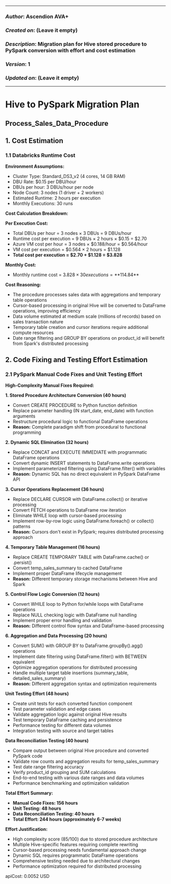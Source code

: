 _____________________________________________
### *Author*: Ascendion AVA+
### *Created on*: (Leave it empty)
### *Description*: Migration plan for Hive stored procedure to PySpark conversion with effort and cost estimation
### *Version*: 1
### *Updated on*: (Leave it empty)
_____________________________________________

# Hive to PySpark Migration Plan
## Process_Sales_Data_Procedure

## 1. Cost Estimation

### 1.1 Databricks Runtime Cost

**Environment Assumptions:**
- Cluster Type: Standard_DS3_v2 (4 cores, 14 GB RAM)
- DBU Rate: $0.15 per DBU/hour
- DBUs per hour: 3 DBUs/hour per node
- Node Count: 3 nodes (1 driver + 2 workers)
- Estimated Runtime: 2 hours per execution
- Monthly Executions: 30 runs

**Cost Calculation Breakdown:**

**Per Execution Cost:**
- Total DBUs per hour = 3 nodes × 3 DBUs = 9 DBUs/hour
- Runtime cost per execution = 9 DBUs × 2 hours × $0.15 = $2.70
- Azure VM cost per hour = 3 nodes × $0.188/hour = $0.564/hour
- VM cost per execution = $0.564 × 2 hours = $1.128
- **Total cost per execution = $2.70 + $1.128 = $3.828**

**Monthly Cost:**
- Monthly runtime cost = $3.828 × 30 executions = **$114.84**

**Cost Reasoning:**
- The procedure processes sales data with aggregations and temporary table operations
- Cursor-based processing in original Hive will be converted to DataFrame operations, improving efficiency
- Data volume estimated at medium scale (millions of records) based on sales transaction nature
- Temporary table creation and cursor iterations require additional compute resources
- Date range filtering and GROUP BY operations on product_id will benefit from Spark's distributed processing

## 2. Code Fixing and Testing Effort Estimation

### 2.1 PySpark Manual Code Fixes and Unit Testing Effort

**High-Complexity Manual Fixes Required:**

**1. Stored Procedure Architecture Conversion (40 hours)**
- Convert CREATE PROCEDURE to Python function definition
- Replace parameter handling (IN start_date, end_date) with function arguments
- Restructure procedural logic to functional DataFrame operations
- **Reason:** Complete paradigm shift from procedural to functional programming

**2. Dynamic SQL Elimination (32 hours)**
- Replace CONCAT and EXECUTE IMMEDIATE with programmatic DataFrame operations
- Convert dynamic INSERT statements to DataFrame.write operations
- Implement parameterized filtering using DataFrame.filter() with variables
- **Reason:** Dynamic SQL has no direct equivalent in PySpark DataFrame API

**3. Cursor Operations Replacement (36 hours)**
- Replace DECLARE CURSOR with DataFrame.collect() or iterative processing
- Convert FETCH operations to DataFrame row iteration
- Eliminate WHILE loop with cursor-based processing
- Implement row-by-row logic using DataFrame.foreach() or collect() patterns
- **Reason:** Cursors don't exist in PySpark; requires distributed processing approach

**4. Temporary Table Management (16 hours)**
- Replace CREATE TEMPORARY TABLE with DataFrame.cache() or .persist()
- Convert temp_sales_summary to cached DataFrame
- Implement proper DataFrame lifecycle management
- **Reason:** Different temporary storage mechanisms between Hive and Spark

**5. Control Flow Logic Conversion (12 hours)**
- Convert WHILE loop to Python for/while loops with DataFrame operations
- Replace NULL checking logic with DataFrame null handling
- Implement proper error handling and validation
- **Reason:** Different control flow syntax and DataFrame-based processing

**6. Aggregation and Data Processing (20 hours)**
- Convert SUM() with GROUP BY to DataFrame.groupBy().agg() operations
- Implement date filtering using DataFrame.filter() with BETWEEN equivalent
- Optimize aggregation operations for distributed processing
- Handle multiple target table insertions (summary_table, detailed_sales_summary)
- **Reason:** Different aggregation syntax and optimization requirements

**Unit Testing Effort (48 hours)**
- Create unit tests for each converted function component
- Test parameter validation and edge cases
- Validate aggregation logic against original Hive results
- Test temporary DataFrame caching and persistence
- Performance testing for different data volumes
- Integration testing with source and target tables

**Data Reconciliation Testing (40 hours)**
- Compare output between original Hive procedure and converted PySpark code
- Validate row counts and aggregation results for temp_sales_summary
- Test date range filtering accuracy
- Verify product_id grouping and SUM calculations
- End-to-end testing with various date ranges and data volumes
- Performance benchmarking and optimization validation

**Total Effort Summary:**
- **Manual Code Fixes: 156 hours**
- **Unit Testing: 48 hours**
- **Data Reconciliation Testing: 40 hours**
- **Total Effort: 244 hours (approximately 6-7 weeks)**

**Effort Justification:**
- High complexity score (85/100) due to stored procedure architecture
- Multiple Hive-specific features requiring complete rewriting
- Cursor-based processing needs fundamental approach change
- Dynamic SQL requires programmatic DataFrame operations
- Comprehensive testing needed due to architectural changes
- Performance optimization required for distributed processing

apiCost: 0.0052 USD
